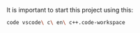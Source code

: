 It is important to start this project using this:

```bash
code vscode\ c\ en\ c++.code-workspace
```
